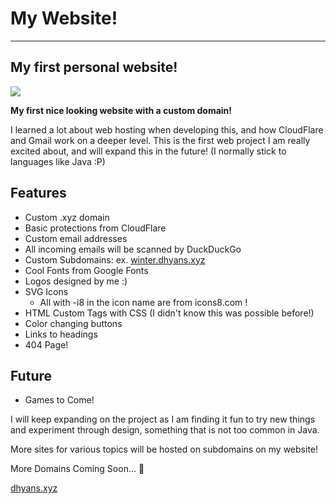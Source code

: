 # My Website!

***
## My first personal website!
![](https://hackatime-badge.hackclub.com/U0824G9PTFE/Website?label=dhyans.xyz)

**My first nice looking website with a custom domain!**

I learned a lot about web hosting when developing this, 
and how CloudFlare and Gmail work on a deeper level.
This is the first web project I am really excited about,
and will expand this in the future!
(I normally stick to languages like Java :P)

## Features
- Custom .xyz domain
- Basic protections from CloudFlare
- Custom email addresses
- All incoming emails will be scanned by DuckDuckGo
- Custom Subdomains: ex. [winter.dhyans.xyz](https://winter.dhyans.xyz)
- Cool Fonts from Google Fonts
- Logos designed by me :)
- SVG Icons
  - All with -i8 in the icon name are from icons8.com !
- HTML Custom Tags with CSS (I didn't know this was possible before!)
- Color changing buttons
- Links to headings
- 404 Page!



## Future
- Games to Come!

I will keep expanding on the project as I am finding it fun to try new things and 
experiment through design, something that is not too common in Java.

More sites for various topics will be hosted on subdomains on my website!

More Domains Coming Soon... 👀

[dhyans.xyz](https://dhyans.xyz)
